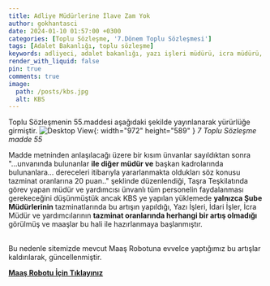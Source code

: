 ```yaml
---
title: Adliye Müdürlerine İlave Zam Yok
author: gokhantasci
date: 2024-01-10 01:57:00 +0300
categories: [Toplu Sözleşme, '7.Dönem Toplu Sözleşmesi']
tags: [Adalet Bakanlığı, toplu sözleşme]
keywords: adliyeci, adalet bakanlığı, yazı işleri müdürü, icra müdürü, icra müdür yardımcısı
render_with_liquid: false
pin: true
comments: true
image:
  path: /posts/kbs.jpg
  alt: KBS
---
```


Toplu Sözleşmenin 55.maddesi aşağıdaki şekilde yayınlanarak yürürlüğe girmiştir.
![Desktop View](/posts/ekler/ts.jpg){: width="972" height="589" }
_7 Toplu Sözleşme madde 55_

Madde metninden anlaşılacağı üzere bir kısım ünvanlar sayıldıktan sonra "...unvanında bulunanlar **ile diğer müdür ve** başkan kadrolarında bulunanlara... dereceleri itibarıyla yararlanmakta oldukları söz konusu tazminat oranlarına 20 puan.." şeklinde düzenlendiği, Taşra Teşkilatında görev yapan müdür ve yardımcısı ünvanlı tüm personelin faydalanması gerekeceğini düşünmüştük ancak KBS ye yapılan yüklemede **yalnızca Şube Müdürlerinin** tazminatlarında bu artışın yapıldığı, Yazı İşleri, İdari İşler, İcra Müdür ve yardımcılarının **tazminat oranlarında herhangi bir artış olmadığı** görülmüş ve maaşlar bu hali ile hazırlanmaya başlanmıştır.

<br>Bu nedenle sitemizde mevcut Maaş Robotuna evvelce yaptığımız bu artışlar kaldırılarak, güncellenmiştir.

[**Maaş Robotu İçin Tıklayınız**](https://adliyeci.com.tr/maasyeni/)
